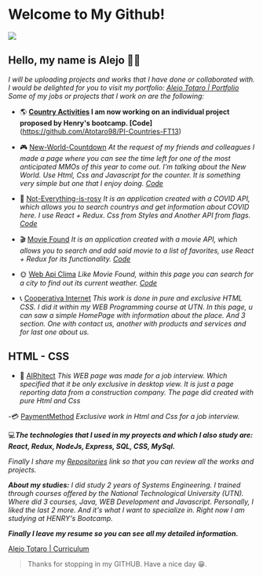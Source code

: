 # Welcome to My Github!

![](https://media.giphy.com/media/3o6ZtpxSZbQRRnwCKQ/giphy.gif)

## Hello, my name is Alejo 🤙🏽

*I will be uploading projects and works that I have done or collaborated with.
I would be delighted for you to visit my portfolio: [Alejo Totaro | Portfolio](https://alejo-totaro-portfolio.netlify.app/)
Some of my jobs or projects that I work on are the following:* 

 -  🌎  **[Country Activities](https://github.com/Atotaro98/PI-Countries-FT13) I am now working on an individual project proposed by Henry's bootcamp. [Code]**(https://github.com/Atotaro98/PI-Countries-FT13)

 - 🎮 [New-World-Countdown](https://newworld-countdown.netlify.app/) *At the request of my friends and colleagues I made a page where you can see the time left for one of the most anticipated MMOs of this year to come out. I'm talking about the New World. Use Html, Css and Javascript for the counter. It is something very simple but one that I enjoy doing. [Code](https://github.com/Atotaro98/New-World-Countdown)*

 - 🤢 [Not-Everything-is-rosy](https://not-everything-is-rosy.netlify.app/) *It is an application created with a COVID API, which allows you to search countrys and get information about COVID here. I use React + Redux. Css from Styles and Another API from flags. [Code](https://github.com/Atotaro98/Not-Everything-is-rosy)*
 

 - 🎬 [Movie Found](https://movie-found.netlify.app/) *It is an application created with a movie API, which allows you to search and add said movie to a list of favorites, use React + Redux for its functionality. [Code](https://github.com/Atotaro98/ApiPeliculas)*

 - 🌞 [Web Api Clima](https://weather-page-api.netlify.app/) *Like Movie Found, within this page you can search for a city to find out its current weather. [Code](https://github.com/Atotaro98/ApiClima)*

 - 📞 [Cooperativa Internet](https://github.com/Atotaro98/Cooperativa_Internet) *This work is done in pure and exclusive HTML CSS. I did it within my WEB Programming course at UTN. In this page, u can saw a simple HomePage with information about the place. And 3 section. One with contact us, another with products and services and for last one about us.*
 
 ## HTML - CSS
 
 - 🔨 [AIRhitect](https://github.com/Atotaro98/AIRhitect) *This WEB page was made for a job interview. Which specified that it be only exclusive in desktop view. It is just a page reporting data from a construction company. The page did created with pure Html and Css*

 -💳 [PaymentMethod](https://github.com/Atotaro98/MethodPayment) *Exclusive work in Html and Css for a job interview.*


💻***The technologies that I used in my proyects and which I also study are: React, Redux, NodeJs, Express, SQL, CSS, MySql.***


  *Finally I share my [Repositories](https://github.com/Atotaro98?tab=repositories) link so that you can review all the works and projects.*


***About my studies:***
*I did study 2 years of Systems Engineering. I trained through courses offered by the National Technological University (UTN).
Where did  3 courses, Java, WEB Development and Javascript. Personally, I liked the last 2 more. And it's what I want to specialize in. Right now I am studying at HENRY's Bootcamp.*

***Finally I leave my resume so you can see all my detailed information.***

[Alejo Totaro | Curriculum](https://atotaro98.github.io/cv/CVAlejoTotaro.pdf)

> Thanks for stopping in my GITHUB. Have a nice day 😁.
